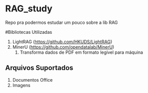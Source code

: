 # RAG_study
Repo pra podermos estudar um pouco sobre a lib RAG

#Bibliotecas Utilizadas

1. LightRAG (https://github.com/HKUDS/LightRAG)
2. MinerU (https://github.com/opendatalab/MinerU)
   1. Transforma dados de PDF em formato legível para máquina

## Arquivos Suportados

1. Documentos Office
2. Imagens


